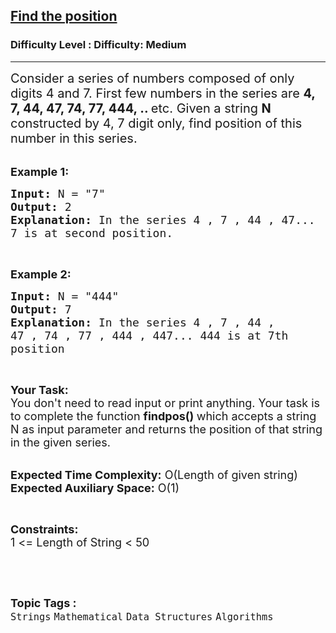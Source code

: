<h2><a href="https://www.geeksforgeeks.org/problems/find-the-position4424/1?page=9&difficulty=Medium&status=unsolved,attempted&sortBy=accuracy">Find the position</a></h2><h3>Difficulty Level : Difficulty: Medium</h3><hr><div class="problems_problem_content__Xm_eO"><p><span style="font-size:20px">Consider a series of numbers composed of only digits 4 and 7. First few numbers in the series are <strong>4, 7, 44, 47, 74, 77, 444, .. </strong>etc. Given a string <strong>N </strong>constructed by 4, 7 digit only, find position of this number in this series.</span><br>
&nbsp;</p>

<p><span style="font-size:18px"><strong>Example 1:</strong></span></p>

<pre><span style="font-size:18px"><strong>Input:</strong> N = "7"
<strong>Output:</strong> 2
<strong>Explanation:</strong> In the series 4 , 7 , 44 , 47...
7 is at second position.</span>
</pre>

<p>&nbsp;</p>

<p><span style="font-size:18px"><strong>Example 2:</strong></span></p>

<pre><span style="font-size:18px"><strong>Input:</strong> N = "444"
<strong>Output:</strong> 7
<strong>Explanation: </strong>In the series 4 , 7 , 44 ,
47 , 74 , 77 , 444 , 447... 444 is at 7th
position </span></pre>

<p>&nbsp;</p>

<p><span style="font-size:18px"><strong>Your Task:&nbsp;&nbsp;</strong><br>
You don't need to read input or print anything. Your task is to complete the function&nbsp;<strong>findpos()&nbsp;</strong>which accepts a string N as input parameter and returns the position of that string in the given series.</span><br>
&nbsp;</p>

<p><span style="font-size:18px"><strong>Expected Time Complexity:</strong>&nbsp;O(Length of given string)<br>
<strong>Expected Auxiliary Space:</strong>&nbsp;O(1)</span></p>

<p>&nbsp;</p>

<p><span style="font-size:18px"><strong>Constraints:</strong><br>
1 &lt;= Length of String &lt; 50</span></p>

<p>&nbsp;</p>
</div><br><p><span style=font-size:18px><strong>Topic Tags : </strong><br><code>Strings</code>&nbsp;<code>Mathematical</code>&nbsp;<code>Data Structures</code>&nbsp;<code>Algorithms</code>&nbsp;